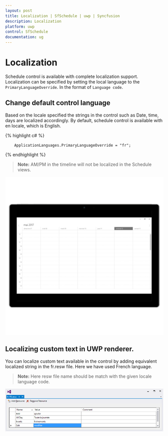 ```yaml
---
layout: post
title: Localization | SfSchedule | uwp | Syncfusion
description: Localization
platform: uwp
control: SfSchedule
documentation: ug
---
```


# Localization
Schedule control is available with complete localization support. Localization can be specified by setting the local language to the `PrimaryLanguageOverride`. In the format of `Language code`.

## Change default control language
Based on the locale specified the strings in the control such as Date, time, days are localized accordingly.
By default, schedule control is available with en locale, which is English.



{% highlight c# %} 

        ApplicationLanguages.PrimaryLanguageOverride = "fr";

{% endhighlight %}   


>**Note:** AM/PM in the timeline will not be localized in the Schedule views.


![](Localization_images/Localization_img1.png)


## Localizing custom text in UWP renderer.
You can localize custom text available in the control by adding equivalent localized string in the fr.resw file. Here we have used French language.

>**Note:** Here resw file name should be match with the given locale language code.

![](Localization_images/Localization_CustomText.png)


